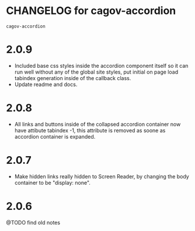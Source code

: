 # CHANGELOG for cagov-accordion
`cagov-accordion`
# 2.0.9
* Included base css styles inside the accordion component itself so it can run well without any of the global site styles, put initial on page load tabindex generation inside of the callback class.
* Update readme and docs.

# 2.0.8
* All links and buttons inside of the collapsed accordion container now have attibute tabindex -1, this attribute is removed as soone as accordion container is expanded.

# 2.0.7
* Make hidden links really hidden to Screen Reader, by changing the body container to be "display: none".


# 2.0.6 
@TODO find old notes
